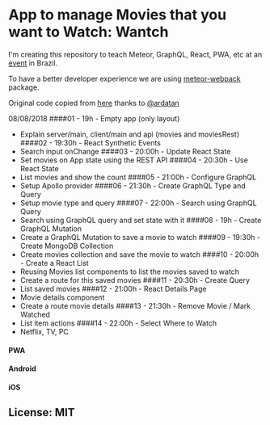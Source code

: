 # App to manage Movies that you want to Watch: Wantch

I'm creating this repository to teach Meteor, GraphQL, React, PWA, etc at an [event](https://www.even3.com.br/setec18) in Brazil.

To have a better developer experience we are using [meteor-webpack](https://github.com/ardatan/meteor-webpack) package.

Original code copied from [here](https://github.com/ardatan/meteor-webpack/tree/master/examples/react) thanks to [@ardatan](https://github.com/ardatan)

08/08/2018
####01 - 19h - Empty app (only layout)
- Explain server/main, client/main and api (movies and moviesRest)
####02 - 19:30h - React Synthetic Events
- Search input onChange
####03 - 20:00h - Update React State
- Set movies on App state using the REST API
####04 - 20:30h - Use React State
- List movies and show the count
####05 - 21:00h - Configure GraphQL
- Setup Apollo provider
####06 - 21:30h - Create GraphQL Type and Query
- Setup movie type and query
####07 - 22:00h - Search using GraphQL Query
- Search using GraphQL query and set state with it
####08 - 19h - Create GraphQL Mutation
- Create a GraphQL Mutation to save a movie to watch
####09 - 19:30h - Create MongoDB Collection
- Create movies collection and save the movie to watch 
####10 - 20:00h - Create a React List
- Reusing Movies list components to list the movies saved to watch
- Create a route for this saved movies
####11 - 20:30h - Create Query
- List saved movies
####12 - 21:00h - React Details Page
- Movie details component
- Create a route movie details
####13 - 21:30h - Remove Movie / Mark Watched
- List item actions
####14 - 22:00h - Select Where to Watch
- Netflix, TV, PC
#### PWA
#### Android
#### iOS

## License: MIT
